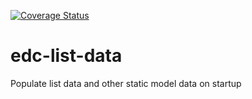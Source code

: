 [![Coverage Status](https://coveralls.io/repos/github/Botswana-Havard-Edc-Repos/edc-list-data/badge.svg?branch=develop)](https://coveralls.io/github/Botswana-Havard-Edc-Repos/edc-list-data?branch=develop)
# edc-list-data
Populate list data and other static model data on startup
